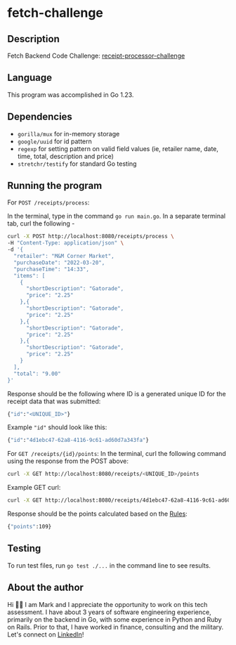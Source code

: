# fetch-challenge

## Description

Fetch Backend Code Challenge: [receipt-processor-challenge](https://github.com/fetch-rewards/receipt-processor-challenge)


## Language

This program was accomplished in Go 1.23.

## Dependencies

- `gorilla/mux` for in-memory storage
- `google/uuid` for id pattern
- `regexp` for setting pattern on valid field values (ie, retailer name, date, time, total, description and price)
- `stretchr/testify` for standard Go testing

## Running the program

For `POST /receipts/process`:

In the terminal, type in the command `go run main.go`. In a separate terminal tab, curl the following -
```bash
curl -X POST http://localhost:8080/receipts/process \
-H "Content-Type: application/json" \
-d '{
  "retailer": "M&M Corner Market",
  "purchaseDate": "2022-03-20",
  "purchaseTime": "14:33",
  "items": [
    {
      "shortDescription": "Gatorade",
      "price": "2.25"
    },{
      "shortDescription": "Gatorade",
      "price": "2.25"
    },{
      "shortDescription": "Gatorade",
      "price": "2.25"
    },{
      "shortDescription": "Gatorade",
      "price": "2.25"
    }
  ],
  "total": "9.00" 
}'
```
Response should be the following where ID is a generated unique ID for the receipt data that was submitted: 
```bash
{"id":"<UNIQUE_ID>"}
```
Example `"id"` should look like this:
```bash
{"id":"4d1ebc47-62a8-4116-9c61-ad60d7a343fa"}
```

For `GET /receipts/{id}/points`:
In the terminal, curl the following command using the response from the POST above:
```bash
curl -X GET http://localhost:8080/receipts/<UNIQUE_ID>/points
```
Example GET curl:
```bash
curl -X GET http://localhost:8080/receipts/4d1ebc47-62a8-4116-9c61-ad60d7a343fa/points
```
Response should be the points calculated based on the [Rules](https://github.com/fetch-rewards/receipt-processor-challenge/tree/main?tab=readme-ov-file#rules):
```bash
{"points":109}
```

## Testing

To run test files, run `go test ./...` in the command line to see results. 

## About the author

Hi 👋🏼 I am Mark and I appreciate the opportunity to work on this tech assessment. I have about 3 years of software engineering experience, primarily on the backend in Go, with some experience in Python and Ruby on Rails. Prior to that, I have worked in finance, consulting and the military. Let's connect on [LinkedIn](https://www.linkedin.com/in/markcyen/)!
